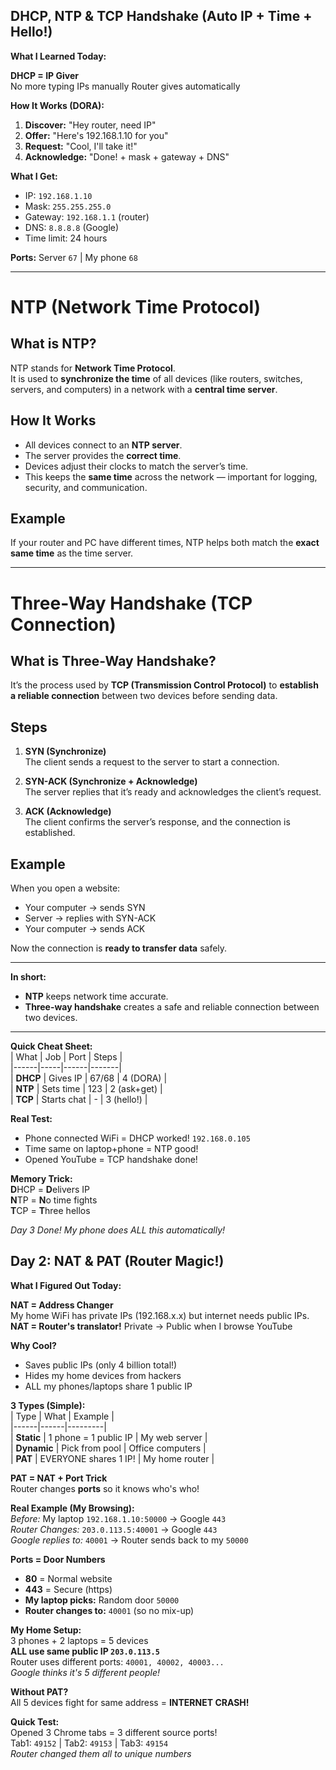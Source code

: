 ## DHCP, NTP & TCP Handshake (Auto IP + Time + Hello!)  
**What I Learned Today:**

**DHCP = IP Giver**  
No more typing IPs manually Router gives automatically   

**How It Works (DORA):**  
1. **Discover:** "Hey router, need IP"  
2. **Offer:** "Here's 192.168.1.10 for you"  
3. **Request:** "Cool, I'll take it!"  
4. **Acknowledge:** "Done! + mask + gateway + DNS"  

**What I Get:**  
- IP: `192.168.1.10`  
- Mask: `255.255.255.0`  
- Gateway: `192.168.1.1` (router)  
- DNS: `8.8.8.8` (Google)  
- Time limit: 24 hours  

**Ports:** Server `67` | My phone `68`  

---

# NTP (Network Time Protocol)

##  What is NTP?
NTP stands for **Network Time Protocol**.  
It is used to **synchronize the time** of all devices (like routers, switches, servers, and computers) in a network with a **central time server**.

##  How It Works
- All devices connect to an **NTP server**.
- The server provides the **correct time**.
- Devices adjust their clocks to match the server’s time.
- This keeps the **same time** across the network — important for logging, security, and communication.

##  Example
If your router and PC have different times, NTP helps both match the **exact same time** as the time server.

---

#  Three-Way Handshake (TCP Connection)

##  What is Three-Way Handshake?
It’s the process used by **TCP (Transmission Control Protocol)** to **establish a reliable connection** between two devices before sending data.

## Steps

1. **SYN (Synchronize)**  
   The client sends a request to the server to start a connection.

2. **SYN-ACK (Synchronize + Acknowledge)**  
   The server replies that it’s ready and acknowledges the client’s request.

3. **ACK (Acknowledge)**  
   The client confirms the server’s response, and the connection is established.

## Example
When you open a website:
- Your computer → sends SYN  
- Server → replies with SYN-ACK  
- Your computer → sends ACK  

Now the connection is **ready to transfer data** safely.

---

**In short:**
- **NTP** keeps network time accurate.  
- **Three-way handshake** creates a safe and reliable connection between two devices.

---

**Quick Cheat Sheet:**  
| What | Job | Port | Steps |  
|------|-----|------|-------|  
| **DHCP** | Gives IP | 67/68 | 4 (DORA) |  
| **NTP** | Sets time | 123 | 2 (ask+get) |  
| **TCP** | Starts chat | - | 3 (hello!) |  

**Real Test:**  
- Phone connected WiFi = DHCP worked! `192.168.0.105`  
- Time same on laptop+phone = NTP good!  
- Opened YouTube = TCP handshake done!   

**Memory Trick:**  
**D**HCP = **D**elivers IP  
**N**TP = **N**o time fights  
**T**CP = **T**hree hellos  

*Day 3 Done! My phone does ALL this automatically!* 
## Day 2: NAT & PAT (Router Magic!)  
**What I Figured Out Today:**

**NAT = Address Changer**  
My home WiFi has private IPs (192.168.x.x) but internet needs public IPs.  
**NAT = Router's translator!** Private → Public when I browse YouTube  

**Why Cool?**  
- Saves public IPs (only 4 billion total!)  
- Hides my home devices from hackers  
- ALL my phones/laptops share 1 public IP  

**3 Types (Simple):**  
| Type | What | Example |  
|------|------|---------|  
| **Static** | 1 phone = 1 public IP | My web server |  
| **Dynamic** | Pick from pool | Office computers |  
| **PAT** | EVERYONE shares 1 IP! | My home router |  

**PAT = NAT + Port Trick**  
Router changes **ports** so it knows who's who!  

**Real Example (My Browsing):**  
*Before:* My laptop `192.168.1.10:50000` → Google `443`  
*Router Changes:* `203.0.113.5:40001` → Google `443`  
*Google replies to:* `40001` → Router sends back to my `50000`  

**Ports = Door Numbers**  
- **80** = Normal website  
- **443** = Secure (https)  
- **My laptop picks:** Random door `50000`  
- **Router changes to:** `40001` (so no mix-up)  

**My Home Setup:**  
3 phones + 2 laptops = 5 devices  
**ALL use same public IP `203.0.113.5`**  
Router uses different ports: `40001, 40002, 40003...`  
*Google thinks it's 5 different people!*   

**Without PAT?**  
All 5 devices fight for same address = **INTERNET CRASH!**  

**Quick Test:**  
Opened 3 Chrome tabs = 3 different source ports!  
Tab1: `49152` | Tab2: `49153` | Tab3: `49154`  
*Router changed them all to unique numbers*  
 
